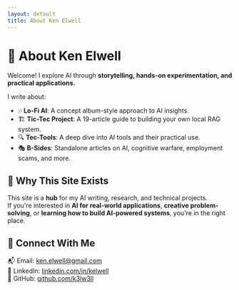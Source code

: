 ```yaml
---
layout: default
title: About Ken Elwell
---
```


# 🌟 About Ken Elwell  

Welcome! I explore AI through **storytelling, hands-on experimentation, and practical applications.**  

I write about:
- 🎶 **Lo-Fi AI**: A concept album-style approach to AI insights.
- 🏗️ **Tic-Tec Project**: A 19-article guide to building your own local RAG system.
- 🔍 **Tec-Tools**: A deep dive into AI tools and their practical use.
- 🎭 **B-Sides**: Standalone articles on AI, cognitive warfare, employment scams, and more.

## 🚀 Why This Site Exists
This site is a **hub** for my AI writing, research, and technical projects.  
If you're interested in **AI for real-world applications**, **creative problem-solving**, or **learning how to build AI-powered systems**, you're in the right place.

## 🔗 Connect With Me  
📬 Email: [ken.elwell@gmail.com](mailto:ken.elwell@gmail.com)  
💼 LinkedIn: [linkedin.com/in/kelwell](https://linkedin.com/in/kelwell)  
📂 GitHub: [github.com/k3lw3ll](https://github.com/k3lw3ll)  
